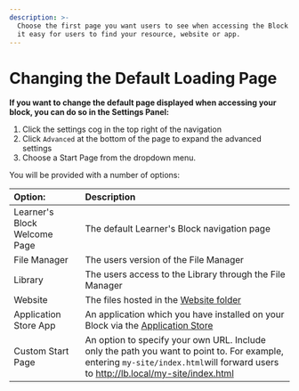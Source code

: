 ```yaml
---
description: >-
  Choose the first page you want users to see when accessing the Block to make
  it easy for users to find your resource, website or app.
---
```


# Changing the Default Loading Page

**If you want to change the default page displayed when accessing your block, you can do so in the Settings Panel:**

1. Click the settings cog in the top right of the navigation
2. Click `Advanced` at the bottom of the page to expand the advanced settings
3. Choose a Start Page from the dropdown menu.

You will be provided with a number of options:

| Option: | Description |
| :--- | :--- |
| Learner's Block Welcome Page  | The default Learner's Block navigation page |
| File Manager | The users version of the File Manager |
| Library | The users access to the Library through the File Manager |
| Website | The files hosted in the [Website folder](../adding-resources.md) |
| Application Store App | An application which you have installed on your Block via the [Application Store](../installing-from-the-application-store.md) |
| Custom Start Page | An option to specify your own URL. Include only the path you want to point to. For example, entering `my-site/index.html`will forward users to http://lb.local/my-site/index.html |

